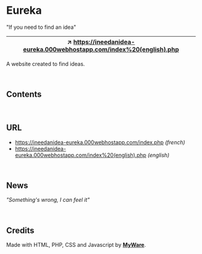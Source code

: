 # Eureka

"If you need to find an idea"

| ↗️ https://ineedanidea-eureka.000webhostapp.com/index%20(english).php
|-----------

A website created to find ideas.

<br>

Contents
---------------------------

<br>

URL
---------------------------

  - https://ineedanidea-eureka.000webhostapp.com/index.php _(french)_ 
  - https://ineedanidea-eureka.000webhostapp.com/index%20(english).php _(english)_

<br>

News
--------------------
_"Something's wrong, I can feel it"_

<br>

Credits
-----------------

Made with HTML, PHP, CSS and Javascript by <a href="https://myware386.github.io/myware-website/">**MyWare**</a>.
